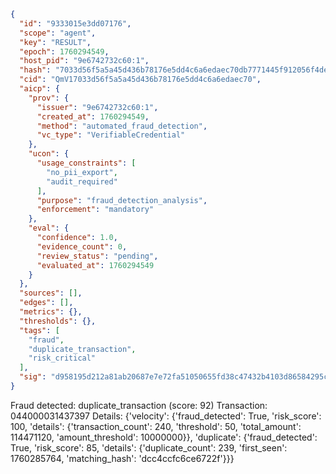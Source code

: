 ```json
{
  "id": "9333015e3dd07176",
  "scope": "agent",
  "key": "RESULT",
  "epoch": 1760294549,
  "host_pid": "9e6742732c60:1",
  "hash": "7033d56f5a5a45d436b78176e5dd4c6a6edaec70db7771445f912056f4de5493",
  "cid": "QmV17033d56f5a5a45d436b78176e5dd4c6a6edaec70",
  "aicp": {
    "prov": {
      "issuer": "9e6742732c60:1",
      "created_at": 1760294549,
      "method": "automated_fraud_detection",
      "vc_type": "VerifiableCredential"
    },
    "ucon": {
      "usage_constraints": [
        "no_pii_export",
        "audit_required"
      ],
      "purpose": "fraud_detection_analysis",
      "enforcement": "mandatory"
    },
    "eval": {
      "confidence": 1.0,
      "evidence_count": 0,
      "review_status": "pending",
      "evaluated_at": 1760294549
    }
  },
  "sources": [],
  "edges": [],
  "metrics": {},
  "thresholds": {},
  "tags": [
    "fraud",
    "duplicate_transaction",
    "risk_critical"
  ],
  "sig": "d958195d212a81ab20687e7e72fa51050655fd38c47432b4103d86584295ceb7"
}
```

Fraud detected: duplicate_transaction (score: 92)
Transaction: 044000031437397
Details: {'velocity': {'fraud_detected': True, 'risk_score': 100, 'details': {'transaction_count': 240, 'threshold': 50, 'total_amount': 114471120, 'amount_threshold': 10000000}}, 'duplicate': {'fraud_detected': True, 'risk_score': 85, 'details': {'duplicate_count': 239, 'first_seen': 1760285764, 'matching_hash': 'dcc4ccfc6ce6722f'}}}